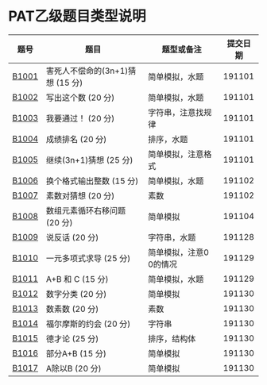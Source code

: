 # PAT乙级题目类型说明
题号|题目|题型或备注|提交日期|
-----|-----|-----|-----|
[B1001](https://github.com/lvqinzhi/PAT-B/blob/master/B1001.cpp)|害死人不偿命的(3n+1)猜想 (15 分)|简单模拟，水题|191101|
[B1002](https://github.com/lvqinzhi/PAT-B/blob/master/B1002.cpp)|写出这个数 (20 分)|简单模拟，水题|191101|
[B1003](https://github.com/lvqinzhi/PAT-B/blob/master/B1003.cpp)|我要通过！ (20 分)|字符串，注意找规律|191101|
[B1004](https://github.com/lvqinzhi/PAT-B/blob/master/B1004.cpp)|成绩排名 (20 分)|排序，水题|191101|
[B1005](https://github.com/lvqinzhi/PAT-B/blob/master/B1005.cpp)|继续(3n+1)猜想 (25 分)|简单模拟，注意格式|191101|
[B1006](https://github.com/lvqinzhi/PAT-B/blob/master/B1006.cpp)|换个格式输出整数 (15 分)|简单模拟，水题|191102|
[B1007](https://github.com/lvqinzhi/PAT-B/blob/master/B1007.cpp)|素数对猜想 (20 分)|素数|191102|
[B1008](https://github.com/lvqinzhi/PAT-B/blob/master/B1008.cpp)|数组元素循环右移问题 (20 分)|简单模拟|191104|
[B1009](https://github.com/lvqinzhi/PAT-B/blob/master/B1009.cpp)|说反话 (20 分)|字符串，水题|191128|
[B1010](https://github.com/lvqinzhi/PAT-B/blob/master/B1010.cpp)|一元多项式求导 (25 分)|简单模拟，注意0 0的情况|191129|
[B1011](https://github.com/lvqinzhi/PAT-B/blob/master/B1011.cpp)|A+B 和 C (15 分)|简单模拟，水题|191129|
[B1012](https://github.com/lvqinzhi/PAT-B/blob/master/B1012.cpp)|数字分类 (20 分)|简单模拟|191130|
[B1013](https://github.com/lvqinzhi/PAT-B/blob/master/B1013.cpp)|数素数 (20 分)|素数|191130|
[B1014](https://github.com/lvqinzhi/PAT-B/blob/master/B1014.cpp)|福尔摩斯的约会 (20 分)|字符串|191130|
[B1015](https://github.com/lvqinzhi/PAT-B/blob/master/B1015.cpp)|德才论 (25 分)|排序，结构体|191130|
[B1016](https://github.com/lvqinzhi/PAT-B/blob/master/B1016.cpp)|部分A+B (15 分)|简单模拟|191130|
[B1017](https://github.com/lvqinzhi/PAT-B/blob/master/B1017.cpp)|A除以B (20 分)|简单模拟|191130|